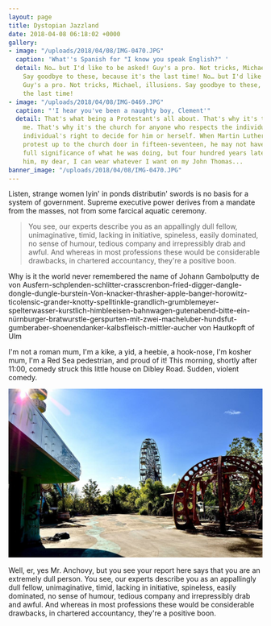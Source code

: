 ```yaml
---
layout: page
title: Dystopian Jazzland
date: 2018-04-08 06:18:02 +0000
gallery:
- image: "/uploads/2018/04/08/IMG-0470.JPG"
  caption: 'What''s Spanish for "I know you speak English?" '
  detail: No… but I'd like to be asked! Guy's a pro. Not tricks, Michael, illusions.
    Say goodbye to these, because it's the last time! No… but I'd like to be asked!
    Guy's a pro. Not tricks, Michael, illusions. Say goodbye to these, because it's
    the last time!
- image: "/uploads/2018/04/08/IMG-0469.JPG"
  caption: "'I hear you've been a naughty boy, Clement'"
  detail: That's what being a Protestant's all about. That's why it's the church for
    me. That's why it's the church for anyone who respects the individual and the
    individual's right to decide for him or herself. When Martin Luther nailed his
    protest up to the church door in fifteen-seventeen, he may not have realised the
    full significance of what he was doing, but four hundred years later, thanks to
    him, my dear, I can wear whatever I want on my John Thomas...
banner_image: "/uploads/2018/04/08/IMG-0470.JPG"
---
```

Listen, strange women lyin' in ponds distributin' swords is no basis for a system of government. Supreme executive power derives from a mandate from the masses, not from some farcical aquatic ceremony.

> You see, our experts describe you as an appallingly dull fellow, unimaginative, timid, lacking in initiative, spineless, easily dominated, no sense of humour, tedious company and irrepressibly drab and awful. And whereas in most professions these would be considerable drawbacks, in chartered accountancy, they're a positive boon.

Why is it the world never remembered the name of Johann Gambolputty de von Ausfern-schplenden-schlitter-crasscrenbon-fried-digger-dangle-dongle-dungle-burstein-Von-knacker-thrasher-apple-banger-horowitz-ticolensic-grander-knotty-spelltinkle-grandlich-grumblemeyer-spelterwasser-kurstlich-himbleeisen-bahnwagen-gutenabend-bitte-ein-nürnburger-bratwurstle-gerspurten-mit-zwei-macheluber-hundsfut-gumberaber-shoenendanker-kalbsfleisch-mittler-aucher von Hautkopft of Ulm

I'm not a roman mum, I'm a kike, a yid, a heebie, a hook-nose, I'm kosher mum, I'm a Red Sea pedestrian, and proud of it! This morning, shortly after 11:00, comedy struck this little house on Dibley Road. Sudden, violent comedy.

![I mean, because we are members of the Protestant Reformed Church, which successfully challenged the autocratic power of the Papacy in the mid-sixteenth century, we can wear little rubber devices to prevent issue.](/uploads/2018/04/08/IMG-0470.JPG "Oh, oh, I see! Running away, eh?")

Well, er, yes Mr. Anchovy, but you see your report here says that you are an extremely dull person. You see, our experts describe you as an appallingly dull fellow, unimaginative, timid, lacking in initiative, spineless, easily dominated, no sense of humour, tedious company and irrepressibly drab and awful. And whereas in most professions these would be considerable drawbacks, in chartered accountancy, they're a positive boon.